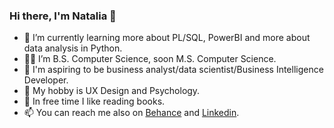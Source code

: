 ### Hi there, I'm Natalia 👋

- 🌱 I’m currently learning more about PL/SQL, PowerBI and more about data analysis in Python. 
- 👨‍🎓 I’m B.S. Computer Science, soon M.S. Computer Science.
- 💼 I'm aspiring to be business analyst/data scientist/Business Intelligence Developer. 
- 🌸 My hobby is UX Design and Psychology. 
- 📕 In free time I like reading books.
- 📫 You can reach me also on [Behance](https://www.behance.net/nataliaolas "Behance") and [Linkedin](https://www.linkedin.com/in/nataliaolas/ "Linkedin"). 
